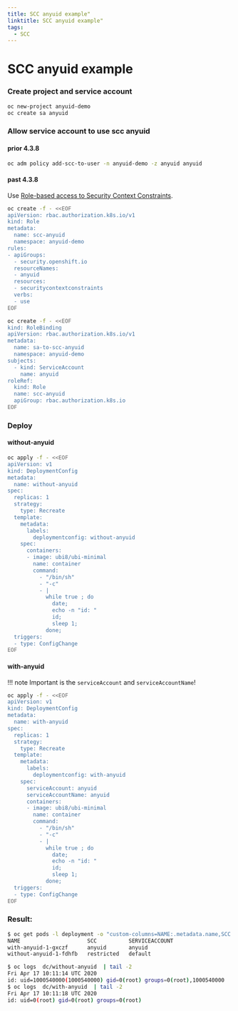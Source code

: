 ```yaml
---
title: SCC anyuid example"
linktitle: SCC anyuid example"
tags:
  - SCC
---
```

# SCC anyuid example

### Create project and service account
```bash
oc new-project anyuid-demo
oc create sa anyuid
```

### Allow service account to use scc anyuid

#### prior 4.3.8

```bash
oc adm policy add-scc-to-user -n anyuid-demo -z anyuid anyuid
```

#### past 4.3.8

Use [Role-based access to Security Context Constraints](https://docs.openshift.com/container-platform/4.3/authentication/managing-security-context-constraints.html#role-based-access-to-ssc_configuring-internal-oauth).

```bash
oc create -f - <<EOF
apiVersion: rbac.authorization.k8s.io/v1
kind: Role
metadata:
  name: scc-anyuid
  namespace: anyuid-demo
rules:
- apiGroups:
  - security.openshift.io
  resourceNames:
  - anyuid
  resources:
  - securitycontextconstraints
  verbs:
  - use
EOF

oc create -f - <<EOF
kind: RoleBinding
apiVersion: rbac.authorization.k8s.io/v1
metadata:
  name: sa-to-scc-anyuid
  namespace: anyuid-demo
subjects:
  - kind: ServiceAccount
    name: anyuid
roleRef:
  kind: Role
  name: scc-anyuid
  apiGroup: rbac.authorization.k8s.io
EOF
```

### Deploy

#### without-anyuid
```bash
oc apply -f - <<EOF
apiVersion: v1
kind: DeploymentConfig
metadata:
  name: without-anyuid
spec:
  replicas: 1
  strategy:
    type: Recreate
  template:
    metadata:
      labels:
        deploymentconfig: without-anyuid
    spec:
      containers:
      - image: ubi8/ubi-minimal
        name: container
        command:
          - "/bin/sh"
          - "-c"
          - |
            while true ; do
              date;
              echo -n "id: "
              id;
              sleep 1;
            done;
  triggers:
  - type: ConfigChange
EOF
```

#### with-anyuid

!!! note
    Important is the `serviceAccount` and `serviceAccountName`!

```bash
oc apply -f - <<EOF
apiVersion: v1
kind: DeploymentConfig
metadata:
  name: with-anyuid
spec:
  replicas: 1
  strategy:
    type: Recreate
  template:
    metadata:
      labels:
        deploymentconfig: with-anyuid
    spec:
      serviceAccount: anyuid
      serviceAccountName: anyuid
      containers:
      - image: ubi8/ubi-minimal
        name: container
        command:
          - "/bin/sh"
          - "-c"
          - |
            while true ; do
              date;
              echo -n "id: "
              id;
              sleep 1;
            done;
  triggers:
  - type: ConfigChange
EOF
```

### Result:

```bash
$ oc get pods -l deployment -o "custom-columns=NAME:.metadata.name,SCC:.metadata.annotations.openshift\.io/scc,SERVICEACCOUNT:.spec.serviceAccountName"
NAME                     SCC          SERVICEACCOUNT
with-anyuid-1-gxczf      anyuid       anyuid
without-anyuid-1-fdhfb   restricted   default

$ oc logs  dc/without-anyuid  | tail -2
Fri Apr 17 10:11:14 UTC 2020
id: uid=1000540000(1000540000) gid=0(root) groups=0(root),1000540000
$ oc logs  dc/with-anyuid  | tail -2
Fri Apr 17 10:11:18 UTC 2020
id: uid=0(root) gid=0(root) groups=0(root)
```
